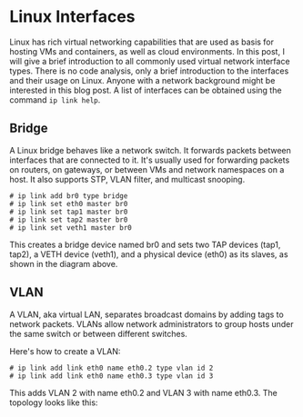 
# Linux Interfaces

Linux has rich virtual networking capabilities that are used as basis for hosting VMs and containers, as well as cloud environments. In this post, I will give a brief introduction to all commonly used virtual network interface types. There is no code analysis, only a brief introduction to the interfaces and their usage on Linux. Anyone with a network background might be interested in this blog post. A list of interfaces can be obtained using the command `ip link help`.

## Bridge

A Linux bridge behaves like a network switch. It forwards packets between interfaces that are connected to it. It's usually used for forwarding packets on routers, on gateways, or between VMs and network namespaces on a host. It also supports STP, VLAN filter, and multicast snooping.

    # ip link add br0 type bridge
    # ip link set eth0 master br0
    # ip link set tap1 master br0
    # ip link set tap2 master br0
    # ip link set veth1 master br0

This creates a bridge device named br0 and sets two TAP devices (tap1, tap2), a VETH device (veth1), and a physical device (eth0) as its slaves, as shown in the diagram above.

## VLAN

A VLAN, aka virtual LAN, separates broadcast domains by adding tags to network packets. VLANs allow network administrators to group hosts under the same switch or between different switches.

Here's how to create a VLAN:

    # ip link add link eth0 name eth0.2 type vlan id 2
    # ip link add link eth0 name eth0.3 type vlan id 3

This adds VLAN 2 with name eth0.2 and VLAN 3 with name eth0.3. The topology looks like this:

